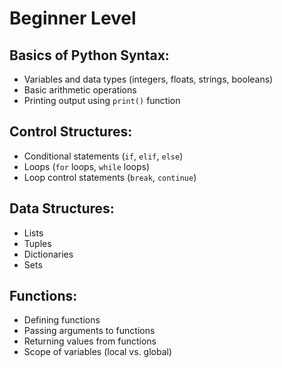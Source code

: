 # Beginner Level

## Basics of Python Syntax:
- Variables and data types (integers, floats, strings, booleans)
- Basic arithmetic operations
- Printing output using `print()` function

## Control Structures:
- Conditional statements (`if`, `elif`, `else`)
- Loops (`for` loops, `while` loops)
- Loop control statements (`break`, `continue`)

## Data Structures:
- Lists
- Tuples
- Dictionaries
- Sets

## Functions:
- Defining functions
- Passing arguments to functions
- Returning values from functions
- Scope of variables (local vs. global)
